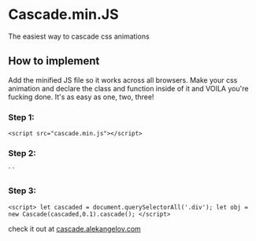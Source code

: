 # Cascade.min.JS
The easiest way to cascade css animations

## How to implement
Add the minified JS file so it works across all browsers. Make your css animation and declare the class and function inside of it and VOILA you're fucking done. It's as easy as one, two, three!

### Step 1:
`<script src="cascade.min.js"></script>`

### Step 2:
` <style>
        .div {
            --margin: 100px;
            --finalMargin: 40px;
            animation: fadeIn 0.5s ease-out forwards;
            margin-top: var(--margin);
        }

        @keyframes fadeIn {
            0% {
                margin-top: var(--margin);
                opacity: 0;
            }
            100% {
                margin: var(--finalMargin)
                opacity: 1;
            }
        }
</style>`

### Step 3:
`<script>
    let cascaded = document.querySelectorAll('.div');
    let obj = new Cascade(cascaded,0.1).cascade();
</script>`

check it out at [cascade.alekangelov.com](http://cascade.alekangelov.com)